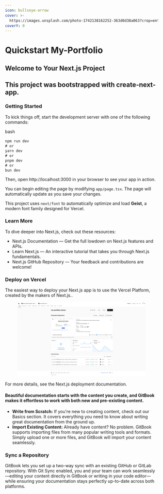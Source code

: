 ```yaml
---
icon: bullseye-arrow
cover: >-
  https://images.unsplash.com/photo-1742138162252-363d0d38a063?crop=entropy&cs=srgb&fm=jpg&ixid=M3wxOTcwMjR8MHwxfHJhbmRvbXx8fHx8fHx8fDE3NDU5MTY2MDd8&ixlib=rb-4.0.3&q=85
coverY: 0
---
```


# Quickstart My-Portfolio

## Welcome to Your Next.js Project

## This project was bootstrapped with **create-next-app**.

### Getting Started

To kick things off, start the development server with one of the following commands:

bash

```
npm run dev
# or
yarn dev
# or
pnpm dev
# or
bun dev
```

Then, open http://localhost:3000 in your browser to see your app in action.

You can begin editing the page by modifying `app/page.tsx`. The page will automatically update as you save your changes.

This project uses `next/font` to automatically optimize and load **Geist**, a modern font family designed for Vercel.

### Learn More

To dive deeper into Next.js, check out these resources:

* Next.js Documentation — Get the full lowdown on Next.js  features and APIs.
* Learn Next.js — An interactive tutorial that takes you through Next.js  fundamentals.
* Next.js GitHub Repository — Your feedback and contributions are welcome!

### Deploy on Vercel

The easiest way to deploy your Next.js  app is to use the Vercel Platform, created by the makers of Next.js..

<figure><img src="../.gitbook/assets/Screenshot_29-4-2025_104115_vercel.com.jpeg" alt=""><figcaption></figcaption></figure>

For more details, see the Next.js deployment documentation.

#### **Beautiful documentation starts with the content you create, and GitBook makes it effortless to work with both new and pre-existing content.**

* **Write from Scratch:** If you're new to creating content, check out our Basics section. It covers everything you need to know about writing great documentation from the ground up.
* **Import Existing Content:** Already have content? No problem. GitBook supports importing files from many popular writing tools and formats. Simply upload one or more files, and GitBook will import your content seamlessly.

### **Sync a Repository**

GitBook lets you set up a two-way sync with an existing GitHub or GitLab repository. With Git Sync enabled, you and your team can work seamlessly—editing your content directly in GitBook or writing in your code editor—while ensuring your documentation stays perfectly up-to-date across both platforms.

